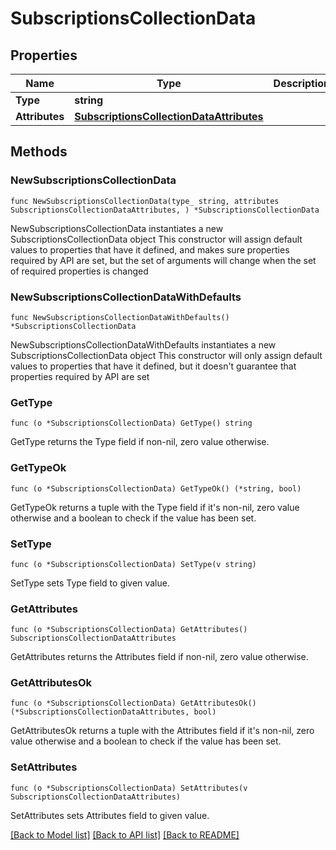 # SubscriptionsCollectionData

## Properties

Name | Type | Description | Notes
------------ | ------------- | ------------- | -------------
**Type** | **string** |  | 
**Attributes** | [**SubscriptionsCollectionDataAttributes**](SubscriptionsCollectionDataAttributes.md) |  | 

## Methods

### NewSubscriptionsCollectionData

`func NewSubscriptionsCollectionData(type_ string, attributes SubscriptionsCollectionDataAttributes, ) *SubscriptionsCollectionData`

NewSubscriptionsCollectionData instantiates a new SubscriptionsCollectionData object
This constructor will assign default values to properties that have it defined,
and makes sure properties required by API are set, but the set of arguments
will change when the set of required properties is changed

### NewSubscriptionsCollectionDataWithDefaults

`func NewSubscriptionsCollectionDataWithDefaults() *SubscriptionsCollectionData`

NewSubscriptionsCollectionDataWithDefaults instantiates a new SubscriptionsCollectionData object
This constructor will only assign default values to properties that have it defined,
but it doesn't guarantee that properties required by API are set

### GetType

`func (o *SubscriptionsCollectionData) GetType() string`

GetType returns the Type field if non-nil, zero value otherwise.

### GetTypeOk

`func (o *SubscriptionsCollectionData) GetTypeOk() (*string, bool)`

GetTypeOk returns a tuple with the Type field if it's non-nil, zero value otherwise
and a boolean to check if the value has been set.

### SetType

`func (o *SubscriptionsCollectionData) SetType(v string)`

SetType sets Type field to given value.


### GetAttributes

`func (o *SubscriptionsCollectionData) GetAttributes() SubscriptionsCollectionDataAttributes`

GetAttributes returns the Attributes field if non-nil, zero value otherwise.

### GetAttributesOk

`func (o *SubscriptionsCollectionData) GetAttributesOk() (*SubscriptionsCollectionDataAttributes, bool)`

GetAttributesOk returns a tuple with the Attributes field if it's non-nil, zero value otherwise
and a boolean to check if the value has been set.

### SetAttributes

`func (o *SubscriptionsCollectionData) SetAttributes(v SubscriptionsCollectionDataAttributes)`

SetAttributes sets Attributes field to given value.



[[Back to Model list]](../README.md#documentation-for-models) [[Back to API list]](../README.md#documentation-for-api-endpoints) [[Back to README]](../README.md)


